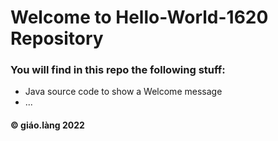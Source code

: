 # Welcome to Hello-World-1620 Repository

### You will find in this repo the following stuff:
* Java source code to show a Welcome message
* ...

#### © giáo.làng 2022
 